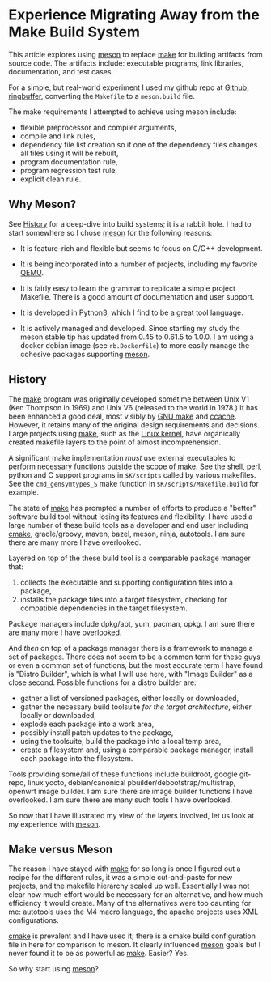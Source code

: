 Experience Migrating Away from the Make Build System
====================================================

This article explores using [meson](https://mesonbuild.com/) to replace
[make](https://en.wikipedia.org/wiki/Make_(software)) for building artifacts
from source code.  The artifacts include: executable programs, link libraries,
documentation, and test cases.

For a simple, but real-world experiment I used my
github repo at [Github: ringbuffer](https://github.com/dturvene/ring-buffer),
converting the `Makefile` to a `meson.build` file.

The make requirements I attempted to achieve using meson include:

* flexible preprocessor and compiler arguments,
* compile and link rules,
* dependency file list creation so if one of the dependency files changes
  all files using it will be rebuilt,
* program documentation rule,
* program regression test rule,
* explicit clean rule.

Why Meson?
----------
See [History]() for a deep-dive into build systems; it is a rabbit hole.  I had 
to start somewhere so I chose [meson]() for the following reasons:

* It is feature-rich and flexible but seems to focus on C/C++ development.

* It is being incorporated into a number of projects, including my favorite
  [QEMU](https://www.qemu.org/).

* It is fairly easy to learn the grammar to replicate a simple project
  Makefile.  There is a good amount of documentation and user support.
  
* It is developed in Python3, which I find to be a great tool language.

* It is actively managed and developed. Since starting my study the meson stable
  tip has updated from 0.45 to 0.61.5 to 1.0.0. I am using a docker debian image
  (see `rb.Dockerfile`) to more easily manage the cohesive packages supporting
  [meson]().

History
-------
The [make](https://en.wikipedia.org/wiki/Make_(software)) program was
originally developed sometime between Unix V1 (Ken Thompson in 1969) and Unix
V6 (released to the world in 1978.)  It has been enhanced a good deal, most
visibly by [GNU make](https://www.gnu.org/software/make/) and 
[ccache](https://ccache.dev/). However, it retains many of the original design
requirements and decisions. Large projects using [make](), such as the 
[Linux kernel](https://www.linuxfoundation.org/), have organically created
makefile layers to the point of almost incomprehension.

A significant make implementation *must* use external executables to
perform necessary functions outside the scope of [make]().  See the shell,
perl, python and C support programs in `$K/scripts` called by various
makefiles. See the `cmd_gensymtypes_S` make function in
`$K/scripts/Makefile.build` for example.

The state of [make]() has prompted a number of efforts to produce a "better"
software build tool without losing its features and flexibility.  I
have used a large number of these build tools as a developer and end user
including [cmake](cmake.org), gradle/groovy, maven, bazel, meson, ninja,
autotools. I am sure there are many more I have overlooked.

Layered on top of the these build tool is a comparable package manager that:

1) collects the executable and supporting configuration files into a package,
2) installs the package files into a target filesystem, checking for compatible
dependencies in the target filesystem.

Package managers include dpkg/apt, yum, pacman, opkg.  I am sure there are many 
more I have overlooked.

And *then* on top of a package manager there is a framework to manage a set
of packages. There does not seem to be a common term for these guys or even a
common set of functions, but the most accurate term I have found is "Distro
Builder", which is what I will use here, with "Image Builder" as a close
second.  Possible functions for a distro builder are:

* gather a list of versioned packages, either locally or downloaded,
* gather the necessary build toolsuite *for the target architecture*, either
  locally or downloaded,
* explode each package into a work area,
* possibly install patch updates to the package,
* using the toolsuite, build the package into a local temp area,
* create a filesystem and, using a comparable package manager, install each
  package into the filesystem.

Tools providing some/all of these functions include buildroot, google git-repo,
linux yocto, debian/canonical pbuilder/debootstrap/multistrap, openwrt image
builder. I am sure there are image builder functions I have overlooked.
I am sure there are many such tools I have overlooked.

So now that I have illustrated my view of the layers involved, let us look at
my experience with [meson]().

Make versus Meson
-----------------
The reason I have stayed with [make]() for so long is once I figured out
a recipe for the different rules, it was a simple cut-and-paste for new
projects, and the makefile hierarchy scaled up well. Essentially I was not
clear how much effort would be necessary for an alternative, and how much
efficiency it would create.  Many of the alternatives were too daunting for
me: autotools uses the M4 macro language, the apache projects uses XML
configurations.

[cmake]() is prevalent and I have used it; there is a cmake build configuration
file in here for comparison to meson.  It clearly influenced [meson]() goals
but I never found it to be as powerful as [make](). Easier? Yes.

So why start using [meson]()?
